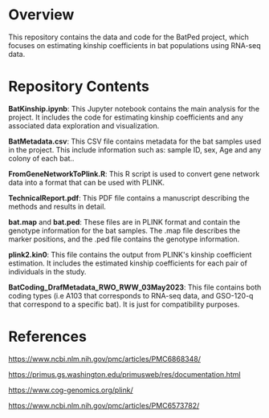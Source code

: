 # Overview
This repository contains the data and code for the BatPed project, which focuses on estimating kinship coefficients in bat populations using RNA-seq data.

# Repository Contents
**BatKinship.ipynb**: This Jupyter notebook contains the main analysis for the project. It includes the code for estimating kinship coefficients and any associated data exploration and visualization.

**BatMetadata.csv**: This CSV file contains metadata for the bat samples used in the project. This include information such as: sample ID, sex, Age and any colony of each bat..

**FromGeneNetworkToPlink.R**: This R script is used to convert gene network data into a format that can be used with PLINK.

**TechnicalReport.pdf**: This PDF file contains a manuscript describing the methods and results in detail.

**bat.map** and **bat.ped**: These files are in PLINK format and contain the genotype information for the bat samples. The .map file describes the marker positions, and the .ped file contains the genotype information.

**plink2.kin0**: This file contains the output from PLINK's kinship coefficient estimation. It includes the estimated kinship coefficients for each pair of individuals in the study.

**BatCoding_DrafMetadata_RWO_RWW_03May2023**: This file contains both coding types (i.e A103 that corresponds to RNA-seq data, and GSO-120-q that correspond to a specific bat). It is just for compatibility purposes.




# References
https://www.ncbi.nlm.nih.gov/pmc/articles/PMC6868348/

https://primus.gs.washington.edu/primusweb/res/documentation.html

https://www.cog-genomics.org/plink/

https://www.ncbi.nlm.nih.gov/pmc/articles/PMC6573782/

